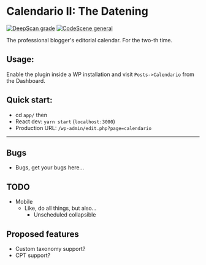 # Calendario II: The Datening

[![DeepScan grade](https://deepscan.io/api/teams/13521/projects/16500/branches/356708/badge/grade.svg)](https://deepscan.io/dashboard#view=project&tid=13521&pid=16500&bid=356708) [![CodeScene general](https://codescene.io/images/analyzed-by-codescene-badge.svg)](https://codescene.io/projects/14313)

The professional blogger's editorial calendar. For the two-th time.

## Usage:

Enable the plugin inside a WP installation and visit `Posts->Calendario` from the Dashboard.

## Quick start:

-   cd `app/`
    then
-   React dev: `yarn start` (`localhost:3000`)
-   Production URL: `/wp-admin/edit.php?page=calendario`

---

## Bugs

-   Bugs, get your bugs here...

## TODO

-   Mobile
    -   Like, do all things, but also...
        -   Unscheduled collapsible

## Proposed features

-   Custom taxonomy support?
-   CPT support?
